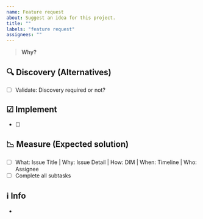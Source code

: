 ```yaml
---
name: Feature request
about: Suggest an idea for this project.
title: ""
labels: "feature request"
assignees: ""
---
```


<!-- What: Issue Title | Why: Issue Detail | How: DIM | When: Timeline | Who: Assignee -->

> **Why?**

## 🔍 Discovery (Alternatives)

- [ ] Validate: Discovery required or not?

## ☑ Implement

- [ ]

## 📉 Measure (Expected solution)

- [ ] What: Issue Title | Why: Issue Detail | How: DIM | When: Timeline | Who: Assignee
- [ ] Complete all subtasks

## ℹ️ Info

-

<!--
> **Note**
Write it
> **Warning**
> Mind it
-->
